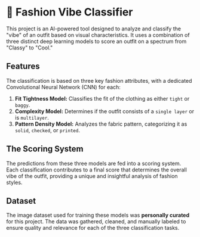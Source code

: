 # 🤖 Fashion Vibe Classifier

This project is an AI-powered tool designed to analyze and classify the "vibe" of an outfit based on visual characteristics. It uses a combination of three distinct deep learning models to score an outfit on a spectrum from "Classy" to "Cool."

## Features

The classification is based on three key fashion attributes, with a dedicated Convolutional Neural Network (CNN) for each:

1.  **Fit Tightness Model:** Classifies the fit of the clothing as either `tight` or `baggy`.
2.  **Complexity Model:** Determines if the outfit consists of a `single layer` or is `multilayer`.
3.  **Pattern Density Model:** Analyzes the fabric pattern, categorizing it as `solid`, `checked`, or `printed`.

## The Scoring System

The predictions from these three models are fed into a scoring system. Each classification contributes to a final score that determines the overall vibe of the outfit, providing a unique and insightful analysis of fashion styles.

## Dataset

The image dataset used for training these models was **personally curated** for this project. The data was gathered, cleaned, and manually labeled to ensure quality and relevance for each of the three classification tasks.
